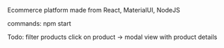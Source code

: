 Ecommerce platform made from React, MaterialUI, NodeJS

commands:
npm start

Todo:
filter products
click on product -> modal view with product details
